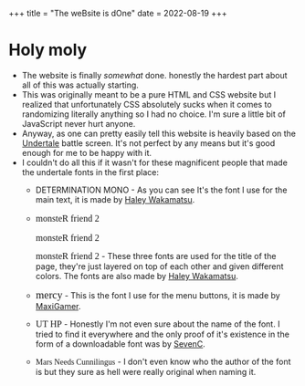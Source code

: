 +++
title = "The weBsite is dOne"
date = 2022-08-19
+++
<div id="box">

# Holy moly 
* The website is finally *somewhat* done. honestly the hardest part about all of this was actually starting.
* This was originally meant to be a pure HTML and CSS website but I realized that unfortunately
CSS absolutely sucks when it comes to randomizing literally anything so I had no choice. I'm sure a little bit of JavaScript never hurt anyone.
* Anyway, as one can pretty easily tell this website is heavily based on the [Undertale](https://undertale.com) battle screen. It's not perfect by any means but it's good enough for me to be happy with it.
* I couldn't do all this if it wasn't for these magnificent people that made the undertale fonts in the first place:
    * DETERMINATION MONO - As you can see It's the font I use for the main text, it is made by [Haley Wakamatsu](https://www.behance.net/gallery/31268855/Determination-Better-Undertale-Font).
    * <p style="font-family: monsterb; font-size: min(3.3vw,12pt);">monsteR friend 2</p>
      <span style="font-family: monsterc; font-size: min(3.3vw,12pt);">monsteR friend 2</span>

      <span style="font-family: monsterf; font-size: min(3.3vw,12pt);">monsteR friend 2</span> - These three fonts are used for the title of the page, they're just layered on top of each other and given different colors. The fonts are also made by [Haley Wakamatsu](https://www.behance.net/gallery/100106185/Monster-Friend-2).
    * <span style="font-family: mercy; font-size: min(3.75vw, 14pt);">mercy</span> - This is the font I use for the menu buttons, it is made by [MaxiGamer](https://fontstruct.com/fontstructions/show/1021503/mercy-1).
    * <span style="font-family: hp; font-size: min(3.3vw,12pt);">UT HP</span> - Honestly I'm not even sure about the name of the font. I tried to find it everywhere and the only proof of it's existence in the form of a downloadable font was by [SevenC](https://fontstruct.com/fontstructions/show/1695563/ut-hp-font).
    * <span style="font-family: mars">Mars Needs Cunnilingus</span> - I don't even know who the author of the font is but they sure as hell were really original when naming it.
</div>